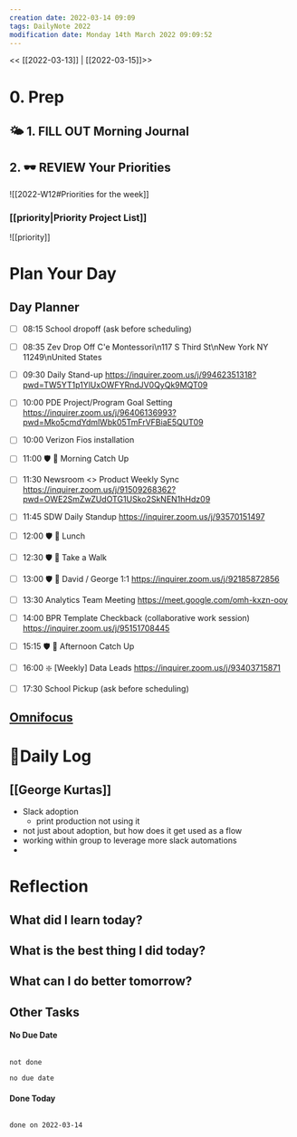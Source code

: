 ```yaml
---
creation date: 2022-03-14 09:09
tags: DailyNote 2022
modification date: Monday 14th March 2022 09:09:52
---
```


<< [[2022-03-13]] | [[2022-03-15]]>>
# 0. Prep 
## 🌤 1. **FILL OUT** Morning Journal


## 2. 🕶 **REVIEW** Your Priorities
![[2022-W12#Priorities for the week]]
### [[priority|Priority Project List]] 
![[priority]]

# Plan Your Day
## Day Planner
- [ ] 08:15 School dropoff (ask before scheduling) 
- [ ] 08:35 Zev Drop Off C'e Montessori\n117 S Third St\nNew York NY 11249\nUnited States
- [ ] 09:30 Daily Stand-up https://inquirer.zoom.us/j/99462351318?pwd=TW5YT1p1YlUxOWFYRndJV0QyQk9MQT09
- [ ] 10:00 PDE Project/Program Goal Setting https://inquirer.zoom.us/j/96406136993?pwd=Mko5cmdYdmlWbk05TmFrVFBiaE5QUT09
- [ ] 10:00 Verizon Fios installation 
- [ ] 11:00 🛡 📨 Morning Catch Up 
- [ ] 11:30 Newsroom <>  Product Weekly Sync https://inquirer.zoom.us/j/91509268362?pwd=OWE2SmZwZUdOTG1USko2SkNEN1hHdz09
- [ ] 11:45 SDW Daily Standup https://inquirer.zoom.us/j/93570151497
- [ ] 12:00 🛡 🍱 Lunch 
- [ ] 12:30 🛡 🌳 Take a Walk 
- [ ] 13:00 🛡 🤝 David / George 1:1 https://inquirer.zoom.us/j/92185872856
- [ ] 13:30 Analytics Team Meeting https://meet.google.com/omh-kxzn-ooy
- [ ] 14:00 BPR Template Checkback (collaborative work session) https://inquirer.zoom.us/j/95151708445
- [ ] 15:15 🛡 📨 Afternoon Catch Up 
- [ ] 16:00 ❇️ [Weekly] Data Leads https://inquirer.zoom.us/j/93403715871
- [ ] 17:30 School Pickup (ask before scheduling) 


## [Omnifocus](omnifocus:///forecast)

# 📓Daily Log
## [[George Kurtas]]
- Slack adoption
	- print production not using it
- not just about adoption, but how does it get used as a flow
- working within group to leverage more slack automations
- 


# Reflection
## What did I learn today?

## What is the best thing I did today?

## What can I do better tomorrow?



## Other Tasks

#### No Due Date

```tasks

not done

no due date

```

#### Done Today

```tasks

done on 2022-03-14

```



